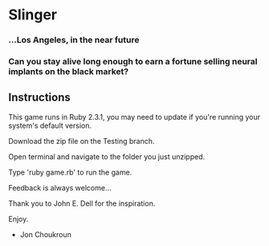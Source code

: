 # Slinger
### ...Los Angeles, in the near future
### Can you stay alive long enough to earn a fortune selling neural implants on the black market?


## Instructions
This game runs in Ruby 2.3.1, you may need to update if you're running your system's default version.

Download the zip file on the Testing branch.

Open terminal and navigate to the folder you just unzipped.

Type 'ruby game.rb' to run the game.

Feedback is always welcome...

Thank you to John E. Dell for the inspiration.

Enjoy.
- Jon Choukroun
